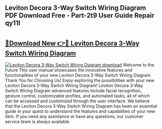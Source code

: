 ## Leviton Decora 3-Way Switch Wiring Diagram PDF Download Free - Part-2t9 User Guide Repair qy11I

# <h2><a href="http://dfpg32.blite.top/?on=Leviton+Decora+3-Way+Switch+Wiring+Diagram">🔗Download New 👉🔴 Leviton Decora 3-Way Switch Wiring Diagram</a></h2>

[![Leviton Decora 3-Way Switch Wiring Diagram download](https://i.imgur.com/lujVjoI.png)](http://dfpg32.blite.top/?on=Leviton+Decora+3-Way+Switch+Wiring+Diagram)
Welcome to the Future This user manual showcases the innovative features and functionalities of your new Leviton Decora 3-Way Switch Wiring Diagram. Thank You for Choosing Us! Enjoy exploring the possibilities with your new Leviton Decora 3-Way Switch Wiring Diagram! Leviton Decora 3-Way Switch Wiring Diagram advanced features include facial recognition, gesture control, customizable profiles, and automated tasks, all of which can be accessed and customized through the user interface. We believe that the Leviton Decora 3-Way Switch Wiring Diagram has been an essential guide in your quest to understand the features and capabilities of your new item. If you need any assistance or have any questions, our customer service team is always available.
